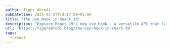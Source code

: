 ```yaml
---
author: Tiger Abrodi
pubDatetime: 2025-02-27T14:17:00+01:00
title: "The use Hook in React 19"
description: "Explore React 19's new use Hook - a versatile API that lets you read from Promises and contexts within conditionals and loops, unlike traditional hooks. Learn how it integrates with Suspense, handles errors, and enhances both Server and Client Components in this comprehensive guide."
url: "https://tigerabrodi.blog/the-use-hook-in-react-19"
tags:
  - react
---
```

